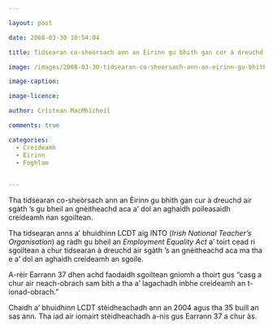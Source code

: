 ```yaml
---

layout: post

date: 2008-03-30 10:54:04

title: Tidsearan co-sheòrsach ann an Èirinn gu bhith gan cur à dreuchd

image: /images/2008-03-30-tidsearan-co-sheorsach-ann-an-eirinn-gu-bhith-gan-cur-a-dreuchd.jpg

image-caption:

image-licence:

author: Crìstean MacMhìcheil

comments: true

categories:
  - Creideamh
  - Èirinn
  - Foghlam
  

---
```


Tha tidsearan co-sheòrsach ann an Èirinn gu bhith gan cur à dreuchd air sgàth ’s gu bheil an gnèitheachd aca a’ dol an aghaidh poileasaidh creideamh nan sgoiltean.

<!--more-->

Tha tidsearan anns a’ bhuidhinn LCDT aig INTO (_Irish National Teacher’s Organisation_) ag ràdh gu bheil an _Employment Equality Act_ a’ toirt cead ri sgoiltean a chur tidsearan à dreuchd air sgàth ’s an gnèitheachd aca ma tha e a’ dol an aghaidh creideamh an sgoile.

A-rèir Earrann 37 dhen achd faodaidh sgoiltean gnìomh a thoirt gus “casg a chur air neach-obrach sam bith a tha a’ lagachadh inbhe creideamh an t-ionad-obrach.”

Chaidh a’ bhuidhinn LCDT stèidheachadh ann an 2004 agus tha 35 buill an sas ann. Tha iad air iomairt stèidheachadh a-nis gus Earrann 37 a chur às.
